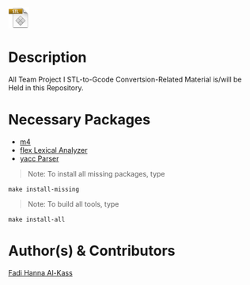 <img src="interface/imgs/stl.png" alt="STL File" height="42" width="42">


Description
===========
All Team Project I STL-to-Gcode Convertsion-Related Material is/will be Held in this Repository.



Necessary Packages
==================
* [m4](http://www.gnu.org/software/m4/)
* [flex Lexical Analyzer](https://www.gnu.org/software/flex/)
* [yacc Parser](http://en.wikipedia.org/wiki/Yacc)



> Note: To install all missing packages, type

	make install-missing

> Note: To build all tools, type

	make install-all

Author(s) & Contributors
========================
[Fadi Hanna Al-Kass](http://fadialkass.blogspot.com)
